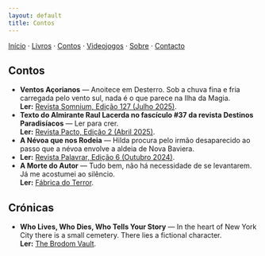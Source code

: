 ```yaml
---
layout: default
title: Contos
---
```

[Início](index.md) · [Livros](livros.md) · [Contos](contos.md) · [Videojogos](videojogos.md) · [Sobre](sobre.md) · [Contacto](contacto.md)

## Contos

- **Ventos Açorianos** — Anoitece em Desterro. Sob a chuva fina e fria carregada pelo vento sul, nada é o que parece na Ilha da Magia.  
  **Ler:** [Revista Somnium, Edição 127 (Julho 2025)](https://somnium.clfc.com.br/wp-content/uploads/edicoes/Somnium127.pdf).
- **Texto do Almirante Raul Lacerda no fascículo #37 da revista Destinos Paradisíacos** — Ler para crer.  
  **Ler:** [Revista Pacto, Edição 2 (Abril 2025)](https://www.instagram.com/revistapacto/).
- **A Névoa que nos Rodeia** — Hilda procura pelo irmão desaparecido ao passo que a névoa envolve a aldeia de Nova Baviera.  
- **Ler:** [Revista Palavrar, Edição 6 (Outubro 2024)](https://palavrar.oprazerdaescrita.com/a-nevoa-que-nos-rodeia/).
- **A Morte do Autor** — Tudo bem, não há necessidade de se levantarem. Já me acostumei ao silêncio.  
  **Ler:** [Fábrica do Terror](https://www.fabrica-do-terror.com/contos/a-morte-do-autor/).

  

## Crónicas

- **Who Lives, Who Dies, Who Tells Your Story** — In the heart of New York City there is a small cemetery. There lies a fictional character.   
  **Ler:** [The Brodom Vault](https://mailchi.mp/39f1fc5f0d94/the-brodom-vault-35).


<!--
Sugestão de organização:
- Para publicar o conto completo, crie um ficheiro novo, por exemplo `conto-titulo.md`,
  e ligue o link "na web" acima para esse ficheiro.
- Se preferir PDFs, carregue o ficheiro na pasta /assets (crie-a) e aponte o link.
-->
